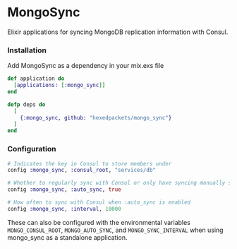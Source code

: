 MongoSync
=========

Elixir applications for syncing MongoDB replication information with Consul.

### Installation
Add MongoSync as a dependency in your mix.exs file

```elixir
def application do
  [applications: [:mongo_sync]]
end

defp deps do
  [
    {:mongo_sync, github: "hexedpackets/mongo_sync"}
  ]
end
```

### Configuration
```elixir
# Indicates the key in Consul to store members under
config :mongo_sync, :consul_root, "services/db"

# Whether to regularly sync with Consul or only have syncing manually started
config :mongo_sync, :auto_sync, true

# How often to sync with Consul when :auto_sync is enabled
config :mongo_sync, :interval, 10000
```

These can also be configured with the environmental variables `MONGO_CONSUL_ROOT`, `MONGO_AUTO_SYNC`, and `MONGO_SYNC_INTERVAL` when using mongo_sync as a standalone application.
